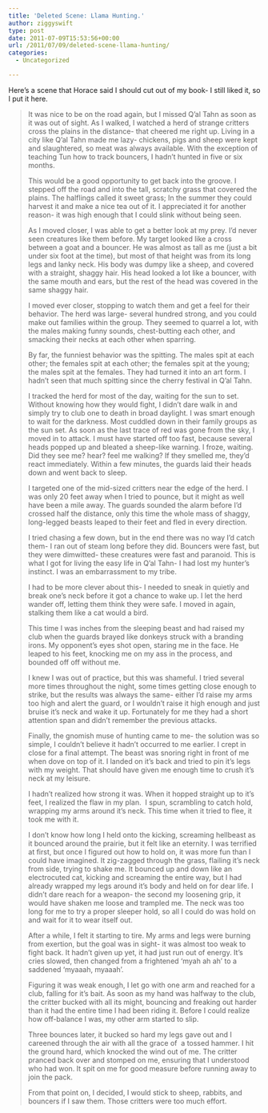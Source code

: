 ```yaml
---
title: 'Deleted Scene: Llama Hunting.'
author: ziggyswift
type: post
date: 2011-07-09T15:53:56+00:00
url: /2011/07/09/deleted-scene-llama-hunting/
categories:
  - Uncategorized

---
```

Here&#8217;s a scene that Horace said I should cut out of my book- I still liked it, so I put it here.

> It was nice to be on the road again, but I missed Q&#8217;al Tahn as soon as it was out of sight. As I walked, I watched a herd of strange critters cross the plains in the distance- that cheered me right up. Living in a city like Q&#8217;al Tahn made me lazy- chickens, pigs and sheep were kept and slaughtered, so meat was always available. With the exception of teaching Tun how to track bouncers, I hadn&#8217;t hunted in five or six months.
> 
> This would be a good opportunity to get back into the groove. I stepped off the road and into the tall, scratchy grass that covered the plains. The halflings called it sweet grass; In the summer they could harvest it and make a nice tea out of it. I appreciated it for another reason- it was high enough that I could slink without being seen.
> 
> As I moved closer, I was able to get a better look at my prey. I&#8217;d never seen creatures like them before. My target looked like a cross between a goat and a bouncer. He was almost as tall as me (just a bit under six foot at the time), but most of that height was from its long legs and lanky neck. His body was dumpy like a sheep, and covered with a straight, shaggy hair. His head looked a lot like a bouncer, with the same mouth and ears, but the rest of the head was covered in the same shaggy hair.
> 
> I moved ever closer, stopping to watch them and get a feel for their behavior. The herd was large- several hundred strong, and you could make out families within the group. They seemed to quarrel a lot, with the males making funny sounds, chest-butting each other, and smacking their necks at each other when sparring.
> 
> By far, the funniest behavior was the spitting. The males spit at each other; the females spit at each other; the females spit at the young; the males spit at the females. They had turned it into an art form. I hadn&#8217;t seen that much spitting since the cherry festival in Q&#8217;al Tahn.
> 
> I tracked the herd for most of the day, waiting for the sun to set. Without knowing how they would fight, I didn&#8217;t dare walk in and simply try to club one to death in broad daylight. I was smart enough to wait for the darkness. Most cuddled down in their family groups as the sun set. As soon as the last trace of red was gone from the sky, I moved in to attack. I must have started off too fast, because several heads popped up and bleated a sheep-like warning. I froze, waiting. Did they see me? hear? feel me walking? If they smelled me, they&#8217;d react immediately. Within a few minutes, the guards laid their heads down and went back to sleep.
> 
> I targeted one of the mid-sized critters near the edge of the herd. I was only 20 feet away when I tried to pounce, but it might as well have been a mile away. The guards sounded the alarm before I&#8217;d crossed half the distance, only this time the whole mass of shaggy, long-legged beasts leaped to their feet and fled in every direction.
> 
> I tried chasing a few down, but in the end there was no way I&#8217;d catch them- I ran out of steam long before they did. Bouncers were fast, but they were dimwitted- these creatures were fast and paranoid. This is what I got for living the easy life in Q&#8217;al Tahn- I had lost my hunter&#8217;s instinct. I was an embarrassment to my tribe.
> 
> I had to be more clever about this- I needed to sneak in quietly and break one&#8217;s neck before it got a chance to wake up. I let the herd wander off, letting them think they were safe. I moved in again, stalking them like a cat would a bird.
> 
> This time I was inches from the sleeping beast and had raised my club when the guards brayed like donkeys struck with a branding irons. My opponent&#8217;s eyes shot open, staring me in the face. He leaped to his feet, knocking me on my ass in the process, and bounded off off without me.
> 
> I knew I was out of practice, but this was shameful. I tried several more times throughout the night, some times getting close enough to strike, but the results was always the same- either I&#8217;d raise my arms too high and alert the guard, or I wouldn&#8217;t raise it high enough and just bruise it&#8217;s neck and wake it up. Fortunately for me they had a short attention span and didn&#8217;t remember the previous attacks.
> 
> Finally, the gnomish muse of hunting came to me- the solution was so simple, I couldn&#8217;t believe it hadn&#8217;t occurred to me earlier. I crept in close for a final attempt. The beast was snoring right in front of me when dove on top of it. I landed on it&#8217;s back and tried to pin it&#8217;s legs with my weight. That should have given me enough time to crush it&#8217;s neck at my leisure.
> 
> I hadn&#8217;t realized how strong it was. When it hopped straight up to it&#8217;s feet, I realized the flaw in my plan.  I spun, scrambling to catch hold, wrapping my arms around it&#8217;s neck. This time when it tried to flee, it took me with it.
> 
> I don&#8217;t know how long I held onto the kicking, screaming hellbeast as it bounced around the prairie, but it felt like an eternity. I was terrified at first, but once I figured out how to hold on, it was more fun than I could have imagined. It zig-zagged through the grass, flailing it&#8217;s neck from side, trying to shake me. It bounced up and down like an electrocuted cat, kicking and screaming the entire way, but I had already wrapped my legs around it&#8217;s body and held on for dear life. I didn&#8217;t dare reach for a weapon- the second my loosening grip, it would have shaken me loose and trampled me. The neck was too long for me to try a proper sleeper hold, so all I could do was hold on and wait for it to wear itself out.
> 
> After a while, I felt it starting to tire. My arms and legs were burning from exertion, but the goal was in sight- it was almost too weak to fight back. It hadn&#8217;t given up yet, it had just run out of energy. It&#8217;s cries slowed, then changed from a frightened &#8216;myah ah ah&#8217; to a saddened &#8216;myaaah, myaaah&#8217;.
> 
> Figuring it was weak enough, I let go with one arm and reached for a club, falling for it&#8217;s bait. As soon as my hand was halfway to the club, the critter bucked with all its might, bouncing and freaking out harder than it had the entire time I had been riding it. Before I could realize how off-balance I was, my other arm started to slip.
> 
> Three bounces later, it bucked so hard my legs gave out and I careened through the air with all the grace of  a tossed hammer. I hit the ground hard, which knocked the wind out of me. The critter pranced back over and stomped on me, ensuring that I understood who had won. It spit on me for good measure before running away to join the pack.
> 
> From that point on, I decided, I would stick to sheep, rabbits, and bouncers if I saw them. Those critters were too much effort.